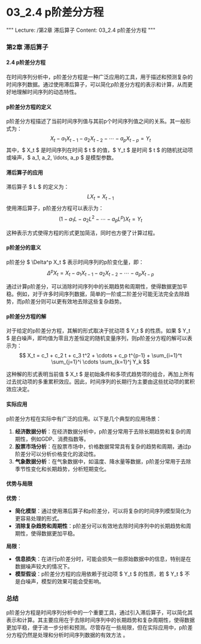 # 03_2.4 p阶差分方程

"""
Lecture: /第2章 滞后算子
Content: 03_2.4 p阶差分方程
"""

### 第2章 滞后算子
#### 2.4 p阶差分方程

在时间序列分析中，p阶差分方程是一种广泛应用的工具，用于描述和预测复杂的时间序列数据。通过使用滞后算子，可以简化p阶差分方程的表示和计算，从而更好地理解时间序列的动态特性。

#### p阶差分方程的定义

p阶差分方程描述了当前时间序列值与其前p个时间序列值之间的关系。其一般形式为：
$$ X_t - a_1 X_{t-1} - a_2 X_{t-2} - \cdots - a_p X_{t-p} = Y_t $$
其中，$ X_t $ 是时间序列在时间 $ t $ 的值，$ Y_t $ 是时间 $ t $ 的随机扰动项或噪声，$ a_1, a_2, \ldots, a_p $ 是模型参数。

#### 滞后算子的应用

滞后算子 $ L $ 的定义为：
$$ L X_t = X_{t-1} $$
使用滞后算子，p阶差分方程可以表示为：
$$ (1 - a_1 L - a_2 L^2 - \cdots - a_p L^p) X_t = Y_t $$

这种表示方式使得方程的形式更加简洁，同时也方便了计算过程。

#### p阶差分的意义

p阶差分 $ \Delta^p X_t $ 表示时间序列的p阶变化量，即：
$$ \Delta^p X_t = X_t - a_1 X_{t-1} - a_2 X_{t-2} - \cdots - a_p X_{t-p} $$

通过计算p阶差分，可以消除时间序列中的长期趋势和周期性，使得数据更加平稳。例如，对于许多时间序列数据，简单的一阶或二阶差分可能无法完全去除趋势，而p阶差分则可以更有效地去除这些复杂趋势。

#### p阶差分方程的解

对于给定的p阶差分方程，其解的形式取决于扰动项 $ Y_t $ 的性质。如果 $ Y_t $ 是白噪声，即均值为零且方差恒定的随机变量序列，则p阶差分方程的解可以表示为：
$$ X_t = c_1 + c_2 t + c_3 t^2 + \cdots + c_p t^{p-1} + \sum_{i=1}^t \sum_{j=1}^i \cdots \sum_{k=1}^j Y_k $$

这种解的形式表明当前值 $ X_t $ 是初始条件和多项式趋势项的组合，再加上所有过去扰动项的多重累积效应。因此，时间序列的长期行为主要由这些扰动项的累积效应决定。

#### 实际应用

p阶差分方程在实际中有广泛的应用。以下是几个典型的应用场景：

1. **经济数据分析**：在经济数据分析中，p阶差分常用于去除长期趋势和复杂的周期性，例如GDP、消费指数等。
2. **股票市场分析**：在股票市场中，价格数据常常具有复杂的趋势和周期，通过p阶差分可以分析价格变化的波动性。
3. **气象数据分析**：在气象数据中，如温度、降水量等数据，p阶差分常用于去除季节性变化和长期趋势，分析短期变化。

#### 优势与局限

**优势**：
- **简化模型**：通过使用滞后算子和p阶差分，可以将复杂的时间序列模型简化为更容易处理的形式。
- **消除复杂趋势和周期性**：p阶差分可以有效地去除时间序列中的长期趋势和周期性，使得数据更加平稳。

**局限**：
- **信息损失**：在进行p阶差分时，可能会损失一些原始数据中的信息，特别是在数据噪声较大的情况下。
- **模型假设**：p阶差分方程的应用依赖于扰动项 $ Y_t $ 的性质，若 $ Y_t $ 不是白噪声，模型的效果可能会受影响。

### 总结

p阶差分方程是时间序列分析中的一个重要工具，通过引入滞后算子，可以简化其表示和计算。其主要应用在于去除时间序列中的长期趋势和复杂周期性，使得数据更加平稳，便于进一步分析和预测。尽管存在一些局限，但在实际应用中，p阶差分方程仍然是处理和分析时间序列数据的有效方法  。
